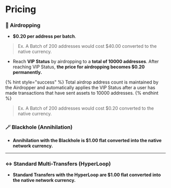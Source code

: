 # Pricing

### :balloon: Airdropping

* **$0.20 per address per batch**.&#x20;

> Ex. A Batch of 200 addresses would cost $40.00 converted to the native currency.&#x20;

* Reach **VIP Status** by airdropping to a **total of 10000 addresses**. After reaching VIP Status, **the price for airdropping becomes $0.20 permanently.**

{% hint style="success" %}
Total airdrop address count is maintained by the Airdropper and automatically applies the VIP Status after a user has made transactions that have sent assets to 10000 addresses.
{% endhint %}

> Ex. A Batch of 200 addresses would cost $0.20 converted to the native currency.&#x20;



### 🪄  Blackhole (Annihilation)

* **Annihilation with the Blackhole is $1.00 flat converted into the native network currency.**

****

### ↔️ Standard Multi-Transfers **(HyperLoop)**

* **Standard Transfers with the HyperLoop are $1.00 flat converted into the native network currency.**
